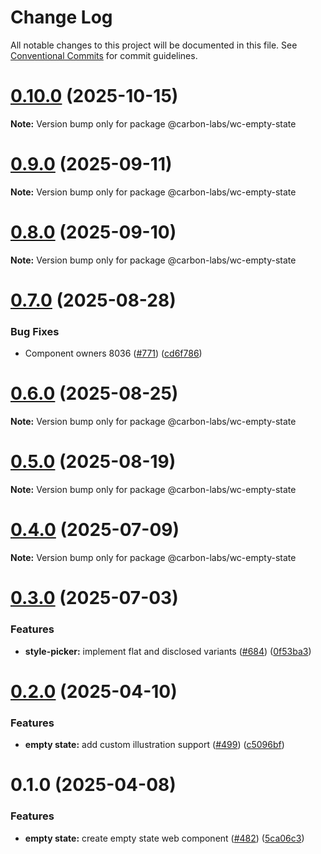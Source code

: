 # Change Log

All notable changes to this project will be documented in this file.
See [Conventional Commits](https://conventionalcommits.org) for commit guidelines.

# [0.10.0](https://github.com/carbon-design-system/carbon-labs/compare/@carbon-labs/wc-empty-state@0.9.0...@carbon-labs/wc-empty-state@0.10.0) (2025-10-15)

**Note:** Version bump only for package @carbon-labs/wc-empty-state





# [0.9.0](https://github.com/carbon-design-system/carbon-labs/compare/@carbon-labs/wc-empty-state@0.8.0...@carbon-labs/wc-empty-state@0.9.0) (2025-09-11)

**Note:** Version bump only for package @carbon-labs/wc-empty-state





# [0.8.0](https://github.com/carbon-design-system/carbon-labs/compare/@carbon-labs/wc-empty-state@0.7.0...@carbon-labs/wc-empty-state@0.8.0) (2025-09-10)

**Note:** Version bump only for package @carbon-labs/wc-empty-state





# [0.7.0](https://github.com/carbon-design-system/carbon-labs/compare/@carbon-labs/wc-empty-state@0.6.0...@carbon-labs/wc-empty-state@0.7.0) (2025-08-28)


### Bug Fixes

* Component owners 8036 ([#771](https://github.com/carbon-design-system/carbon-labs/issues/771)) ([cd6f786](https://github.com/carbon-design-system/carbon-labs/commit/cd6f786ee88fbd9e7918aa88b08f8362492e61b3))





# [0.6.0](https://github.com/carbon-design-system/carbon-labs/compare/@carbon-labs/wc-empty-state@0.5.0...@carbon-labs/wc-empty-state@0.6.0) (2025-08-25)

**Note:** Version bump only for package @carbon-labs/wc-empty-state





# [0.5.0](https://github.com/carbon-design-system/carbon-labs/compare/@carbon-labs/wc-empty-state@0.4.0...@carbon-labs/wc-empty-state@0.5.0) (2025-08-19)

**Note:** Version bump only for package @carbon-labs/wc-empty-state





# [0.4.0](https://github.com/carbon-design-system/carbon-labs/compare/@carbon-labs/wc-empty-state@0.3.0...@carbon-labs/wc-empty-state@0.4.0) (2025-07-09)

**Note:** Version bump only for package @carbon-labs/wc-empty-state





# [0.3.0](https://github.com/carbon-design-system/carbon-labs/compare/@carbon-labs/wc-empty-state@0.2.0...@carbon-labs/wc-empty-state@0.3.0) (2025-07-03)


### Features

* **style-picker:** implement flat and disclosed variants ([#684](https://github.com/carbon-design-system/carbon-labs/issues/684)) ([0f53ba3](https://github.com/carbon-design-system/carbon-labs/commit/0f53ba3d3b4d9860a72c2ea09e36580018c50fa9))





# [0.2.0](https://github.com/carbon-design-system/carbon-labs/compare/@carbon-labs/wc-empty-state@0.1.0...@carbon-labs/wc-empty-state@0.2.0) (2025-04-10)


### Features

* **empty state:** add custom illustration support ([#499](https://github.com/carbon-design-system/carbon-labs/issues/499)) ([c5096bf](https://github.com/carbon-design-system/carbon-labs/commit/c5096bff16024e32b496360d519adab1a6183568))





# 0.1.0 (2025-04-08)


### Features

* **empty state:** create empty state web component ([#482](https://github.com/carbon-design-system/carbon-labs/issues/482)) ([5ca06c3](https://github.com/carbon-design-system/carbon-labs/commit/5ca06c355756c5467d2f6724df56e7f50256dcf5))
